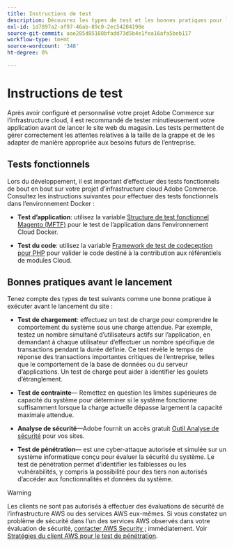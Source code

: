 ```yaml
---
title: Instructions de test
description: Découvrez les types de test et les bonnes pratiques pour lancer Adobe Commerce sur l’infrastructure cloud.
exl-id: 1d7897a2-af97-46ab-89c0-2ec54284190e
source-git-commit: aae285d85188bfadd73d5b4e1fea16afa5beb117
workflow-type: tm+mt
source-wordcount: '348'
ht-degree: 0%

---
```


# Instructions de test

Après avoir configuré et personnalisé votre projet Adobe Commerce sur l’infrastructure cloud, il est recommandé de tester minutieusement votre application avant de lancer le site web du magasin. Les tests permettent de gérer correctement les attentes relatives à la taille de la grappe et de les adapter de manière appropriée aux besoins futurs de l’entreprise.

## Tests fonctionnels

Lors du développement, il est important d’effectuer des tests fonctionnels de bout en bout sur votre projet d’infrastructure cloud Adobe Commerce. Consultez les instructions suivantes pour effectuer des tests fonctionnels dans l’environnement Docker :

- **Test d’application**: utilisez la variable [Structure de test fonctionnel Magento (MFTF)](https://developer.adobe.com/commerce/cloud-tools/docker/test/application-testing/) pour le test de l’application dans l’environnement Cloud Docker.

- **Test du code**: utilisez la variable [Framework de test de codeception pour PHP](https://developer.adobe.com/commerce/cloud-tools/docker/test/code-testing/) pour valider le code destiné à la contribution aux référentiels de modules Cloud.

## Bonnes pratiques avant le lancement

Tenez compte des types de test suivants comme une bonne pratique à exécuter avant le lancement du site :

- **Test de chargement**: effectuez un test de charge pour comprendre le comportement du système sous une charge attendue. Par exemple, testez un nombre simultané d’utilisateurs actifs sur l’application, en demandant à chaque utilisateur d’effectuer un nombre spécifique de transactions pendant la durée définie. Ce test révèle le temps de réponse des transactions importantes critiques de l’entreprise, telles que le comportement de la base de données ou du serveur d’applications. Un test de charge peut aider à identifier les goulets d’étranglement.

- **Test de contrainte**— Remettez en question les limites supérieures de capacité du système pour déterminer si le système fonctionne suffisamment lorsque la charge actuelle dépasse largement la capacité maximale attendue.

- **Analyse de sécurité**—Adobe fournit un accès gratuit [Outil Analyse de sécurité](../launch/overview.md#set-up-the-security-scan-tool) pour vos sites.

- **Test de pénétration**— est une cyber-attaque autorisée et simulée sur un système informatique conçu pour évaluer la sécurité du système. Le test de pénétration permet d’identifier les faiblesses ou les vulnérabilités, y compris la possibilité pour des tiers non autorisés d’accéder aux fonctionnalités et données du système.

>[!WARNING]
>
>Les clients ne sont pas autorisés à effectuer des évaluations de sécurité de l’infrastructure AWS ou des services AWS eux-mêmes. Si vous constatez un problème de sécurité dans l’un des services AWS observés dans votre évaluation de sécurité, [contacter AWS Security ;](mailto:aws-security@amazon.com) immédiatement. Voir [Stratégies du client AWS pour le test de pénétration](https://aws.amazon.com/security/penetration-testing/).

